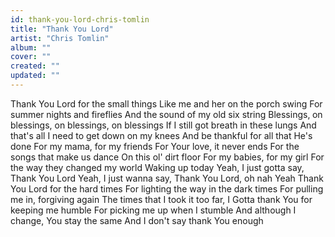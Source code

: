 ```yaml
---
id: thank-you-lord-chris-tomlin
title: "Thank You Lord"
artist: "Chris Tomlin"
album: ""
cover: ""
created: ""
updated: ""
---
```


Thank You Lord for the small things
Like me and her on the porch swing
For summer nights and fireflies
And the sound of my old six string
Blessings, on blessings, on blessings, on blessings
If I still got breath in these lungs
And that's all I need to get down on my knees
And be thankful for all that He's done
For my mama, for my friends
For Your love, it never ends
For the songs that make us dance
On this ol' dirt floor
For my babies, for my girl
For the way they changed my world
Waking up today
Yeah, I just gotta say, Thank You Lord
Yeah, I just wanna say, Thank You Lord, oh nah
Yeah
Thank You Lord for the hard times
For lighting the way in the dark times
For pulling me in, forgiving again
The times that I took it too far, I
Gotta thank You for keeping me humble
For picking me up when I stumble
And although I change, You stay the same
And I don't say thank You enough